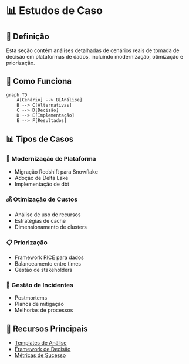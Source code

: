 # 📊 Estudos de Caso

## 📝 Definição

Esta seção contém análises detalhadas de cenários reais de tomada de decisão em plataformas de dados, incluindo modernização, otimização e priorização.

## 🔄 Como Funciona

```mermaid
graph TD
    A[Cenário] --> B[Análise]
    B --> C[Alternativas]
    C --> D[Decisão]
    D --> E[Implementação]
    E --> F[Resultados]
```

## 📊 Tipos de Casos

### 🔄 Modernização de Plataforma
- Migração Redshift para Snowflake
- Adoção de Delta Lake
- Implementação de dbt

### 💰 Otimização de Custos
- Análise de uso de recursos
- Estratégias de cache
- Dimensionamento de clusters

### 📋 Priorização
- Framework RICE para dados
- Balanceamento entre times
- Gestão de stakeholders

### 🚨 Gestão de Incidentes
- Postmortems
- Planos de mitigação
- Melhorias de processos

## 🔗 Recursos Principais

- [Templates de Análise](./templates/README.md)
- [Framework de Decisão](./framework/README.md)
- [Métricas de Sucesso](./metrics/README.md) 
